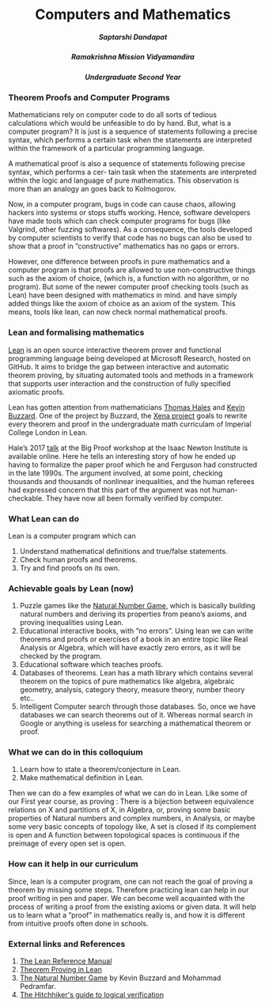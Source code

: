 
<!DOCTYPE html>
<html>
	<body>
	<div>
		<center>
			<h1>Computers and Mathematics</h1>
			<h5>Saptarshi Dandapat</h5>
			<h5>Ramakrishna Mission Vidyamandira</h5>
			<h5>Undergraduate Second Year</h5>
		</center> 
		<h3>Theorem Proofs and Computer Programs</h3>
		<div id = "bio_data">
			<p>Mathematicians rely on computer code to do all sorts of tedious calculations which would be unfeasible to do
by hand. But, what is a computer program? It is just is a sequence of statements following a precise syntax,
which performs a certain task when the statements are interpreted within the framework of a particular
programming language. </p>
<p>A mathematical proof is also a sequence of statements following precise syntax, which performs a cer-
tain task when the statements are interpreted within the logic and language of pure mathematics. This
observation is more than an analogy an goes back to Kolmogorov.</p>
<p>Now, in a computer program, bugs in code can cause chaos, allowing hackers into systems or stops stuffs
working. Hence, software developers have made tools which can check computer programs for bugs (like
Valgrind, other fuzzing softwares). As a consequence, the tools developed by computer scientists to verify
that code has no bugs can also be used to show that a proof in ”constructive” mathematics has no gaps or
errors. </p>
<p>However, one difference between proofs in pure mathematics and a computer program is that proofs are
allowed to use non-constructive things such as the axiom of choice, (which is, a function with no algorithm,
or no program). But some of the newer computer proof checking tools (such as Lean) have been designed
with mathematics in mind. and have simply added things like the axiom of choice as an axiom of the system.
This means, tools like lean, can now check normal mathematical proofs.</p>
		</div>
		<h3>Lean and formalising mathematics</h3>
		<div id = "current">
			<p><a href = "https://leanprover.github.io/">Lean</a> is an open source interactive theorem prover and functional programming language being developed at
Microsoft Research, hosted on GitHub. It aims to bridge the gap between interactive and automatic theorem
proving, by situating automated tools and methods in a framework that supports user interaction and the
construction of fully specified axiomatic proofs.</p>
<p>Lean has gotten attention from mathematicians <a href = "https://en.wikipedia.org/wiki/Thomas_Callister_Hales">Thomas Hales</a> and <a href = "https://en.wikipedia.org/wiki/Kevin_Buzzard">Kevin Buzzard</a>. One of the project by
Buzzard, the <a href="https://xenaproject.wordpress.com/what-is-the-xena-project/">Xena project</a> goals to rewrite every theorem and proof in the undergraduate math curriculam
of Imperial College London in Lean.</p>
<p>Hale’s 2017 <a href="https://www.newton.ac.uk/seminar/20170710100011001">talk</a> at the Big Proof workshop at the Isaac Newton Institute is available online. Here he
tells an interesting story of how he ended up having to formalize the paper proof which he and Ferguson had
constructed in the late 1990s. The argument involved, at some point, checking thousands and thousands of
nonlinear inequalities, and the human referees had expressed concern that this part of the argument was not
human-checkable. They have now all been formally verified by computer.</p>
		</div>
		<h3>What Lean can do</h3>
		<div id = "academics">
			<p>Lean is a computer program which can</p>
			<ol>
				<li>Understand mathematical definitions and true/false statements.</li> 
				<li>Check human proofs and theorems.</li>
				<li>Try and find proofs on its own.</li>
			</ol>
		<h3>Achievable goals by Lean (now)</h3>
		<ol>
			<li>Puzzle games like the <a href="http://wwwf.imperial.ac.uk/~buzzard/xena/natural_number_game/">Natural Number Game</a>, which is basically building natural numbers and deriving
its properties from peano’s axioms, and proving inequalities using Lean.</li>
			<li>Educational interactive books, with ”no errors”. Using lean we can write theorems and proofs or
exercises of a book in an entire topic like Real Analysis or Algebra, which will have exactly zero errors,
as it will be checked by the program.</li>
			<li>Educational software which teaches proofs.</li>
			<li>Databases of theorems. Lean has a math library which contains several theorem on the topics of
pure mathematics like algebra, algebraic geometry, analysis, category theory, measure theory, number
theory etc..</li>
			<li>Intelligent Computer search through those databases. So, once we have databases we can search
theorems out of it. Whereas normal search in Google or anything is useless for searching a mathematical
theorem or proof.</li>
		</ol>
		<h3>What we can do in this colloquium</h3>
		<ol>
			<li>Learn how to state a theorem/conjecture in Lean.</li>
			<li>Make mathematical definition in Lean.</li>
		</ol>
		<p>Then we can do a few examples of what we can do in Lean. Like some of our First year course, as proving
: There is a bijection between equivalence relations on X and partitions of X, in Algebra, or, proving some
basic properties of Natural numbers and complex numbers, in Analysis, or maybe some very basic concepts
of topology like, A set is closed if its complement is open and A function between topological spaces is
continuous if the preimage of every open set is open.</p>
		<h3>How can it help in our curriculum</h3>
		<p>Since, lean is a computer program, one can not reach the goal of proving a theorem by missing some steps.
Therefore practicing lean can help in our proof writing in pen and paper. We can become well acquainted
with the process of writing a proof from the existing axioms or given data. It will help us to learn what a
”proof” in mathematics really is, and how it is different from intuitive proofs often done in schools.</p>
		<h3>External links and References</h3>
		<ol>
			<li><a href="https://leanprover.github.io/reference/">The Lean Reference Manual</a></li>
			<li><a href="https://leanprover.github.io/theorem_proving_in_lean/">Theorem Proving in Lean</a></li>
			<li><a href="http://wwwf.imperial.ac.uk/~buzzard/xena/natural_number_game/">The Natural Number Game</a> by Kevin Buzzard and Mohammad Pedramfar.</li>
			<li><a href="https://github.com/blanchette/logical_verification_2020/raw/master/hitchhikers_guide.pdf">The Hitchhiker's guide to logical verification</a></li>
		</ol>
	</div>
	</body>
</html>
